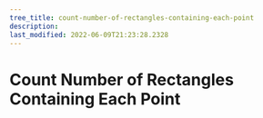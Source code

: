 ```yaml
---
tree_title: count-number-of-rectangles-containing-each-point
description: 
last_modified: 2022-06-09T21:23:28.2328
---
```


# Count Number of Rectangles Containing Each Point
